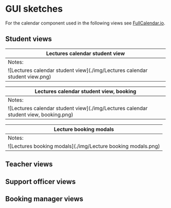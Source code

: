 # GUI sketches
For the calendar component used in the following views see [FullCalendar.io](fullcalendar.io).

## Student views
| Lectures calendar student view |
| --- |
| Notes: |
| ![Lectures calendar student view](./img/Lectures calendar student view.png) |

| Lectures calendar student view, booking |
| --- |
| Notes: |
| ![Lectures calendar student view](./img/Lectures calendar student view, booking.png) |

| Lecture booking modals |
| --- |
| Notes: |
| ![Lectures booking modals](./img/Lecture booking modals.png) |

## Teacher views

## Support officer views

## Booking manager views

